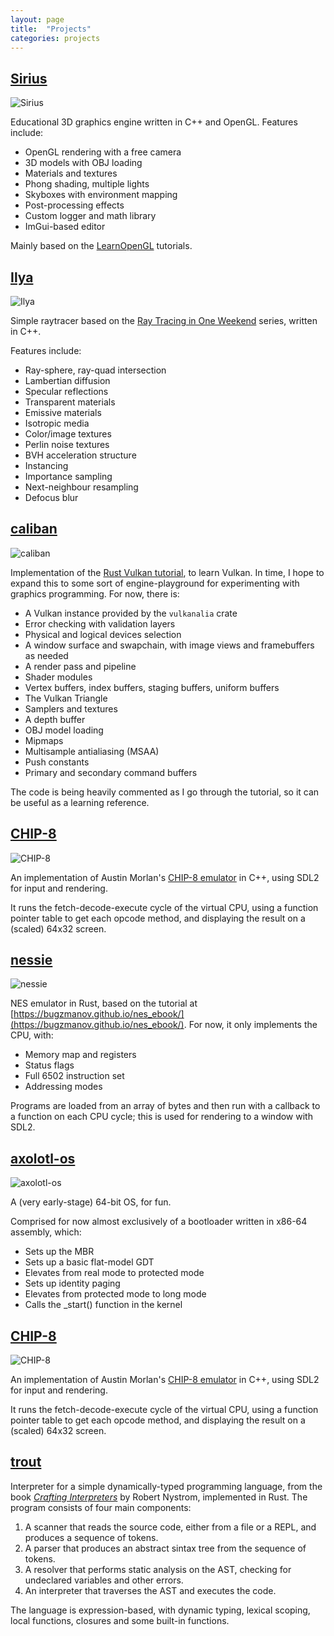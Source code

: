 ```yaml
---
layout: page
title:  "Projects"
categories: projects
---
```


## [Sirius](https://github.com/Epsylene/Sirius)
![Sirius](/assets/images/sirius.png)

Educational 3D graphics engine written in C++ and OpenGL. Features include:
- OpenGL rendering with a free camera
- 3D models with OBJ loading
- Materials and textures
- Phong shading, multiple lights
- Skyboxes with environment mapping
- Post-processing effects
- Custom logger and math library
- ImGui-based editor

Mainly based on the [LearnOpenGL](https://learnopengl.com/) tutorials.

## [Ilya](https://github.com/Epsylene/Ilya)
![Ilya](/assets/images/ilya.png)

Simple raytracer based on the [Ray Tracing in One Weekend](https://raytracing.github.io/) series, written in C++. 

Features include:
- Ray-sphere, ray-quad intersection
- Lambertian diffusion
- Specular reflections
- Transparent materials
- Emissive materials
- Isotropic media
- Color/image textures
- Perlin noise textures
- BVH acceleration structure
- Instancing
- Importance sampling
- Next-neighbour resampling
- Defocus blur

## [caliban](https://github.com/Epsylene/caliban)
![caliban](/assets/images/caliban.png)

Implementation of the [Rust Vulkan tutorial](https://kylemayes.github.io/vulkanalia/introduction.html), to learn Vulkan. In time, I hope to expand this to some sort of engine-playground for experimenting with graphics programming. For now, there is:

- A Vulkan instance provided by the `vulkanalia` crate
- Error checking with validation layers
- Physical and logical devices selection
- A window surface and swapchain, with image views and framebuffers as needed
- A render pass and pipeline
- Shader modules
- Vertex buffers, index buffers, staging buffers, uniform buffers
- The Vulkan Triangle
- Samplers and textures
- A depth buffer
- OBJ model loading
- Mipmaps
- Multisample antialiasing (MSAA)
- Push constants
- Primary and secondary command buffers

The code is being heavily commented as I go through the tutorial, so it can be useful as a learning reference.

## [CHIP-8](https://github.com/Epsylene/CHIP-8)
![CHIP-8](/assets/images/chip8.png)

An implementation of Austin Morlan's [CHIP-8 emulator](https://austinmorlan.com/posts/chip8_emulator/) in C++, using SDL2 for input and rendering. 

It runs the fetch-decode-execute cycle of the virtual CPU, using a function pointer table to get each opcode method, and displaying the result on a (scaled) 64x32 screen.

## [nessie](https://github.com/Epsylene/nessie)
![nessie](/assets/images/nessie.png)

NES emulator in Rust, based on the tutorial at [https://bugzmanov.github.io/nes_ebook/](https://bugzmanov.github.io/nes_ebook/). For now, it only implements the CPU, with:

- Memory map and registers
- Status flags
- Full 6502 instruction set
- Addressing modes

Programs are loaded from an array of bytes and then run with a callback to a function on each CPU cycle; this is used for rendering to a window with SDL2.

## [axolotl-os](https://github.com/Epsylene/axolotl-os)
![axolotl-os](/assets/images/axolotlos.png)

A (very early-stage) 64-bit OS, for fun.

Comprised for now almost exclusively of a bootloader written in x86-64 assembly, which:
- Sets up the MBR
- Sets up a basic flat-model GDT
- Elevates from real mode to protected mode
- Sets up identity paging
- Elevates from protected mode to long mode
- Calls the _start() function in the kernel

## [CHIP-8](https://github.com/Epsylene/CHIP-8)
![CHIP-8](/assets/images/chip8.png)

An implementation of Austin Morlan's [CHIP-8 emulator](https://austinmorlan.com/posts/chip8_emulator/) in C++, using SDL2 for input and rendering. 

It runs the fetch-decode-execute cycle of the virtual CPU,
using a function pointer table to get each opcode method, and
displaying the result on a (scaled) 64x32 screen.

## [trout](https://github.com/Epsylene/trout)
<!-- ![trout](/assets/images/trout.png) -->

Interpreter for a simple dynamically-typed programming language, from the book [*Crafting Interpreters*](https://craftinginterpreters.com/) by Robert Nystrom, implemented in Rust. The program consists of four main components:

1. A scanner that reads the source code, either from a file or a REPL, and produces a sequence of tokens.
2. A parser that produces an abstract sintax tree from the sequence of tokens.
3. A resolver that performs static analysis on the AST, checking for undeclared variables and other errors.
4. An interpreter that traverses the AST and executes the code.

The language is expression-based, with dynamic typing, lexical
scoping, local functions, closures and some built-in functions.